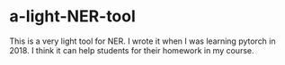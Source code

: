 # a-light-NER-tool
This is a very light tool for NER. I wrote it when I was learning pytorch in 2018. I think it can help students for their homework in my course.   
